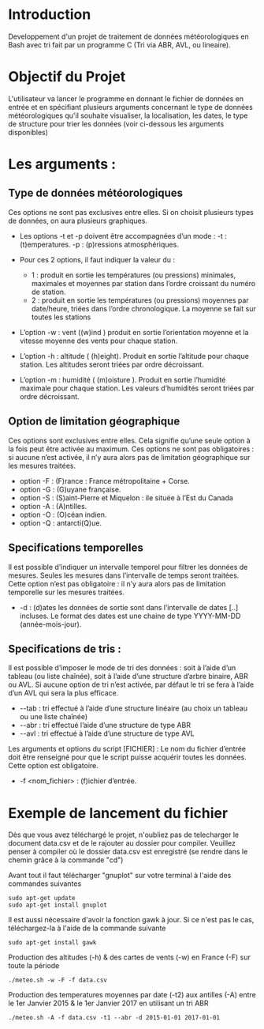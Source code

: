 # Introduction
Developpement d'un projet de traitement de données météorologiques en Bash avec tri fait par un programme C (Tri via ABR, AVL, ou lineaire).

# Objectif du Projet
L'utilisateur va lancer le programme en donnant le fichier de données en entrée et en spécifiant plusieurs arguments concernant le type de données météorologiques qu'il souhaite visualiser, la localisation, les dates, le type de structure pour trier les données (voir ci-dessous les arguments disponibles)

# Les arguments :
## Type de données météorologiques
Ces options ne sont pas exclusives entre elles. Si on choisit plusieurs types de données, on aura plusieurs graphiques.
- Les options -t et -p doivent être accompagnées d’un mode : 
 -t<mode> : (t)emperatures. 
 -p<mode> : (p)ressions atmosphériques.
- Pour ces 2 options, il faut indiquer la valeur du <mode> :
  - 1 : produit en sortie les températures (ou pressions) minimales, maximales et moyennes par station dans l’ordre croissant du numéro de station.
  - 2 : produit en sortie les températures (ou pressions) moyennes par date/heure, triées dans l’ordre chronologique. La moyenne se fait sur toutes les stations
  
- L’option -w : vent ((w)ind ) produit en sortie l’orientation moyenne et la vitesse moyenne des vents pour chaque station.
- L’option -h : altitude ( (h)eight). Produit en sortie l’altitude pour chaque station. Les altitudes seront triées par ordre décroissant.
- L’option -m : humidité ( (m)oisture ). Produit en sortie l’humidité maximale pour chaque station. Les valeurs d’humidités seront triées par ordre décroissant.

## Option de limitation géographique 
Ces options sont exclusives entre elles. Cela signifie qu’une seule option à la fois peut être activée au maximum. Ces options ne sont pas obligatoires : si aucune n’est activée, il n’y aura alors pas de limitation géographique sur les mesures traitées.

- option -F : (F)rance : France métropolitaine + Corse.
- option -G : (G)uyane française.
- option -S : (S)aint-Pierre et Miquelon : ile située à l’Est du Canada
- option -A : (A)ntilles.
- option -O : (O)céan indien.
- option -Q : antarcti(Q)ue.

## Specifications temporelles
Il est possible d’indiquer un intervalle temporel pour filtrer les données de mesures. Seules les mesures dans l’intervalle de temps seront traitées. Cette option n’est pas obligatoire : il n’y aura alors pas de limitation temporelle sur les mesures traitées. 
- -d <min> <max> : (d)ates
les données de sortie sont dans l’intervalle de dates [<min>..<max>] incluses. Le format des dates est une chaine de type YYYY-MM-DD (année-mois-jour).

## Specifications de tris :
Il est possible d’imposer le mode de tri des données : soit à l’aide d’un tableau (ou liste chaînée), soit à l’aide d’une structure d’arbre binaire, ABR ou AVL.
Si aucune option de tri n’est activée, par défaut le tri se fera à l’aide d’un AVL qui sera la plus efficace.
- --tab : tri effectué à l’aide d’une structure linéaire (au choix un tableau
ou une liste chaînée)
- --abr : tri effectué l’aide d’une structure de type ABR
- --avl : tri effectué à l’aide d’une structure de type AVL

Les arguments et options du script [FICHIER] :
Le nom du fichier d’entrée doit être renseigné pour que le script puisse acquérir toutes les données. Cette option est obligatoire.
- -f <nom_fichier> : (f)ichier d’entrée.


# Exemple de lancement du fichier
Dès que vous avez téléchargé le projet, n'oubliez pas de telecharger le document data.csv et de le rajouter au dossier pour compiler. Veuillez penser à compiler où le dossier data.csv est enregistré (se rendre dans le chemin grâce à la commande "cd") 
 
Avant tout il faut télécharger "gnuplot" sur votre terminal à l'aide des commandes suivantes
```
sudo apt-get update
sudo apt-get install gnuplot
```
Il est aussi nécessaire d'avoir la fonction gawk à jour. Si ce n'est pas le cas, téléchargez-la à l'aide de la commande suivante
```
sudo apt-get install gawk
```
Production des altitudes (-h) & des cartes de vents (-w) en France (-F) sur toute la période
```
./meteo.sh -w -F -f data.csv
```
Production des temperatures moyennes par date (-t2)  aux antilles (-A) entre le 1er Janvier 2015 & le 1er Janvier 2017 en utilisant un tri ABR
```
./meteo.sh -A -f data.csv -t1 --abr -d 2015-01-01 2017-01-01
```
